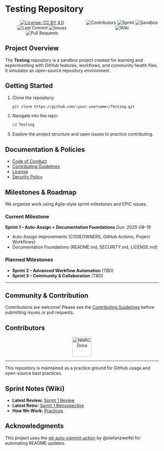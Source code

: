 # Testing Repository

<div style="display: flex;">
  <div style="flex: 1; padding-right: 10px; text-align: center;">
    <a href="LICENSE.md"><img alt="License: CC BY 4.0" src="https://img.shields.io/badge/License-CC%20BY%204.0-lightgrey.svg"></a>
    <img alt="Last Commit" src="https://img.shields.io/github/last-commit/NMRCDova/Testing">
    <img alt="Issues" src="https://img.shields.io/github/issues/NMRCDova/Testing">
    <img alt="Pull Requests" src="https://img.shields.io/github/issues-pr/NMRCDova/Testing">
  </div>
  <div style="flex: 1; padding-left: 10px; text-align: center;">
    <img alt="Contributors" src="https://img.shields.io/github/contributors/NMRCDova/Testing">
    <!-- SPRINT BADGE START --><img alt="Sprint" src="https://img.shields.io/badge/Sprint-2--In--Progress-blue"><!-- SPRINT BADGE END -->
    <img alt="Sandbox" src="https://img.shields.io/badge/Repo-Sandbox-lightgrey">
    <img alt="Wiki" src="https://img.shields.io/badge/wiki-available-blue">
  </div>
</div>

## Project Overview
The **Testing** repository is a sandbox project created for learning and experimenting with GitHub features, workflows, and community health files. 
It simulates an open-source repository environment.

## Getting Started
1. Clone the repository:
   ```bash
   git clone https://github.com/<your-username>/Testing.git
   ```

2. Navigate into the repo:
   ```bash
   cd Testing
   ```

3. Explore the project structure and open issues to practice contributing.

## Documentation & Policies
- [Code of Conduct](CODE_OF_CONDUCT.md)
- [Contributing Guidelines](CONTRIBUTING.md)
- [License](LICENSE.md)
- [Security Policy](SECURITY.md)

## Milestones & Roadmap
We organize work using Agile-style sprint milestones and EPIC issues.

### Current Milestone
**Sprint 1 – Auto-Assign + Documentation Foundations**
*Due: 2025-09-19*
- Auto-Assign Improvements (CODEOWNERS, GitHub Actions, Project Workflows)
- Documentation Foundations (README.md, SECURITY.md, LICENSE.md)

### Planned Milestones
- **Sprint 2 – Advanced Workflow Automation** *(TBD)*
- **Sprint 3 – Community & Collaboration** *(TBD)*

---

## Community & Contribution
Contributions are welcome! Please see the [Contributing Guidelines](CONTRIBUTING.md) before submitting issues or pull requests.

## Contributors
<!-- CONTRIBUTORS:START -->
<p align="center">
  <a href="https://github.com/NMRCDova" title="NMRCDova • 191 contributions (12 mo)"><img src="https://avatars.githubusercontent.com/u/165925611?v=4&s=64" width="64px" alt="NMRCDova" /></a>
</p>
<!-- CONTRIBUTORS:END -->


---
This repository is maintained as a practice ground for GitHub usage and open-source best practices.

## Sprint Notes (Wiki)

- **Latest Review:** [Sprint 1 Review](../../wiki/Sprints/Sprint-1-Review)
- **Latest Retro:** [Sprint 1 Retrospective](../../wiki/Sprints/Sprint-1-Retrospective)
- **How We Work:** [Practices](../../wiki/Practices/How-We-Work)

## Acknowledgments
This project uses the [git-auto-commit-action](https://github.com/stefanzweifel/git-auto-commit-action) by @stefanzweifel for automating README updates.
